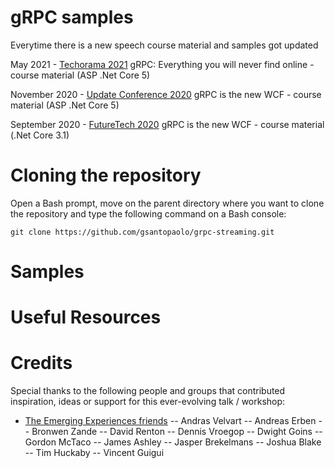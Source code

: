 # gRPC samples
Everytime there is a new speech course material and samples got updated

May 2021 - [Techorama 2021](https://techorama.be/) gRPC: Everything you will never find online - course material (ASP .Net Core 5)

November 2020 - [Update Conference 2020](https://www.updateconference.net/) gRPC is the new WCF - course material (ASP .Net Core 5)

September 2020 - [FutureTech 2020](https://futuretech.nl/) gRPC is the new WCF - course material (.Net Core 3.1)

# Cloning the repository
Open a Bash prompt, move on the parent directory where you want to clone the repository and type the following command on a Bash console:

```
git clone https://github.com/gsantopaolo/grpc-streaming.git
```

# Samples

# Useful Resources

# Credits

Special thanks to the following people and groups that contributed inspiration, ideas or support for this ever-evolving talk / workshop:
- [The Emerging Experiences friends](https://emerging-experiences.slack.com/)
-- Andras Velvart
-- Andreas Erben
-- Bronwen Zande
-- David Renton
-- Dennis Vroegop
-- Dwight Goins
-- Gordon McTaco
-- James Ashley
-- Jasper Brekelmans
-- Joshua Blake
-- Tim Huckaby
-- Vincent Guigui
